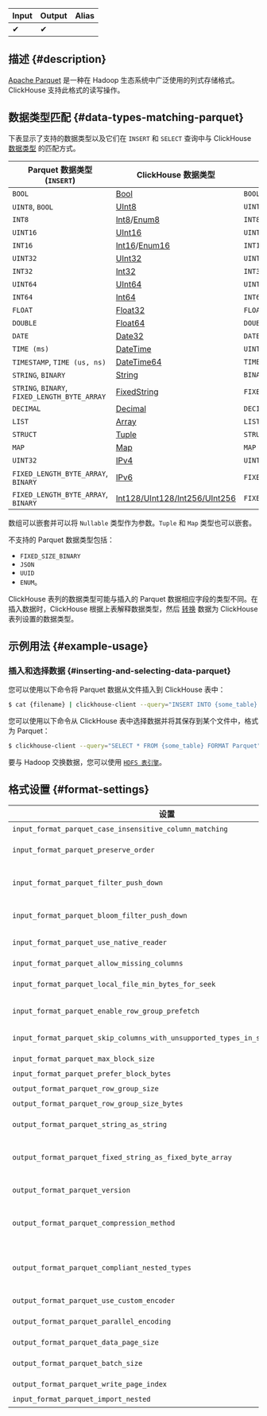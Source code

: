 | Input | Output | Alias |
|-------|--------|-------|
| ✔     | ✔      |       |

## 描述 {#description}

[Apache Parquet](https://parquet.apache.org/) 是一种在 Hadoop 生态系统中广泛使用的列式存储格式。ClickHouse 支持此格式的读写操作。

## 数据类型匹配 {#data-types-matching-parquet}

下表显示了支持的数据类型以及它们在 `INSERT` 和 `SELECT` 查询中与 ClickHouse [数据类型](/sql-reference/data-types/index.md) 的匹配方式。

| Parquet 数据类型 (`INSERT`)                | ClickHouse 数据类型                                                                                         | Parquet 数据类型 (`SELECT`)  |
|-------------------------------------------|------------------------------------------------------------------------------------------------------------|-------------------------------|
| `BOOL`                                    | [Bool](/sql-reference/data-types/boolean.md)                                                           | `BOOL`                        |
| `UINT8`, `BOOL`                           | [UInt8](/sql-reference/data-types/int-uint.md)                                                         | `UINT8`                       |
| `INT8`                                    | [Int8](/sql-reference/data-types/int-uint.md)/[Enum8](/sql-reference/data-types/enum.md)     | `INT8`                        |
| `UINT16`                                  | [UInt16](/sql-reference/data-types/int-uint.md)                                                        | `UINT16`                      |
| `INT16`                                   | [Int16](/sql-reference/data-types/int-uint.md)/[Enum16](/sql-reference/data-types/enum.md)   | `INT16`                       |
| `UINT32`                                  | [UInt32](/sql-reference/data-types/int-uint.md)                                                        | `UINT32`                      |
| `INT32`                                   | [Int32](/sql-reference/data-types/int-uint.md)                                                         | `INT32`                       |
| `UINT64`                                  | [UInt64](/sql-reference/data-types/int-uint.md)                                                        | `UINT64`                      |
| `INT64`                                   | [Int64](/sql-reference/data-types/int-uint.md)                                                         | `INT64`                       |
| `FLOAT`                                   | [Float32](/sql-reference/data-types/float.md)                                                          | `FLOAT`                       |
| `DOUBLE`                                  | [Float64](/sql-reference/data-types/float.md)                                                          | `DOUBLE`                      |
| `DATE`                                    | [Date32](/sql-reference/data-types/date.md)                                                            | `DATE`                        |
| `TIME (ms)`                               | [DateTime](/sql-reference/data-types/datetime.md)                                                      | `UINT32`                      |
| `TIMESTAMP`, `TIME (us, ns)`              | [DateTime64](/sql-reference/data-types/datetime64.md)                                                  | `TIMESTAMP`                   |
| `STRING`, `BINARY`                        | [String](/sql-reference/data-types/string.md)                                                          | `BINARY`                      |
| `STRING`, `BINARY`, `FIXED_LENGTH_BYTE_ARRAY` | [FixedString](/sql-reference/data-types/fixedstring.md)                                                | `FIXED_LENGTH_BYTE_ARRAY`     |
| `DECIMAL`                                 | [Decimal](/sql-reference/data-types/decimal.md)                                                        | `DECIMAL`                     |
| `LIST`                                    | [Array](/sql-reference/data-types/array.md)                                                            | `LIST`                        |
| `STRUCT`                                  | [Tuple](/sql-reference/data-types/tuple.md)                                                            | `STRUCT`                      |
| `MAP`                                     | [Map](/sql-reference/data-types/map.md)                                                                | `MAP`                         |
| `UINT32`                                  | [IPv4](/sql-reference/data-types/ipv4.md)                                                              | `UINT32`                      |
| `FIXED_LENGTH_BYTE_ARRAY`, `BINARY`       | [IPv6](/sql-reference/data-types/ipv6.md)                                                              | `FIXED_LENGTH_BYTE_ARRAY`     |
| `FIXED_LENGTH_BYTE_ARRAY`, `BINARY`       | [Int128/UInt128/Int256/UInt256](/sql-reference/data-types/int-uint.md)                               | `FIXED_LENGTH_BYTE_ARRAY`     |

数组可以嵌套并可以将 `Nullable` 类型作为参数。`Tuple` 和 `Map` 类型也可以嵌套。

不支持的 Parquet 数据类型包括：
- `FIXED_SIZE_BINARY`
- `JSON`
- `UUID`
- `ENUM`。

ClickHouse 表列的数据类型可能与插入的 Parquet 数据相应字段的类型不同。在插入数据时，ClickHouse 根据上表解释数据类型，然后 [转换](/sql-reference/functions/type-conversion-functions#cast) 数据为 ClickHouse 表列设置的数据类型。

## 示例用法 {#example-usage}

### 插入和选择数据 {#inserting-and-selecting-data-parquet}

您可以使用以下命令将 Parquet 数据从文件插入到 ClickHouse 表中：

```bash
$ cat {filename} | clickhouse-client --query="INSERT INTO {some_table} FORMAT Parquet"
```

您可以使用以下命令从 ClickHouse 表中选择数据并将其保存到某个文件中，格式为 Parquet：

```bash
$ clickhouse-client --query="SELECT * FROM {some_table} FORMAT Parquet" > {some_file.pq}
```

要与 Hadoop 交换数据，您可以使用 [`HDFS 表引擎`](/engines/table-engines/integrations/hdfs.md)。

## 格式设置 {#format-settings}

| 设置                                                                          | 描述                                                                                                                                                                                                                           | 默认值       |
|------------------------------------------------------------------------------|---------------------------------------------------------------------------------------------------------------------------------------------------------------------------------------------------------------------------------|---------------|
| `input_format_parquet_case_insensitive_column_matching`                      | 在匹配 Parquet 列与 CH 列时忽略大小写。                                                                                                                                                                                       | `0`           |
| `input_format_parquet_preserve_order`                                        | 在读取 Parquet 文件时避免重新排序行。通常会显著降低速度。                                                                                                                                                                     | `0`           |
| `input_format_parquet_filter_push_down`                                      | 在读取 Parquet 文件时，根据 WHERE/PREWHERE 表达式及 Parquet 元数据中的最小/最大统计信息跳过整个行组。                                                                                                                 | `1`           |
| `input_format_parquet_bloom_filter_push_down`                                | 在读取 Parquet 文件时，根据 WHERE 表达式及 Parquet 元数据中的布隆过滤器跳过整个行组。                                                                                                                                     | `0`           |
| `input_format_parquet_use_native_reader`                                     | 在读取 Parquet 文件时，使用原生读取器而不是箭头读取器。                                                                                                                                                                    | `0`           |
| `input_format_parquet_allow_missing_columns`                                 | 读取 Parquet 输入格式时允许缺失列。                                                                                                                                                                                        | `1`           |
| `input_format_parquet_local_file_min_bytes_for_seek`                        | 本地读取（文件）时进行查找所需的最小字节数，而不是忽略读取 Parquet 输入格式。                                                                                                                                            | `8192`        |
| `input_format_parquet_enable_row_group_prefetch`                             | 在解析 Parquet 时启用行组预读取。目前，仅单线程解析可以进行预读取。                                                                                                                                                        | `1`           |
| `input_format_parquet_skip_columns_with_unsupported_types_in_schema_inference` | 在进行 Parquet 格式的模式推断时，跳过具有不支持类型的列。                                                                                                                                                                 | `0`           |
| `input_format_parquet_max_block_size`                                        | Parquet 读取器的最大块大小。                                                                                                                                                                                                | `65409`       |
| `input_format_parquet_prefer_block_bytes`                                    | Parquet 读取器平均块字节输出。                                                                                                                                                                                              | `16744704`    |
| `output_format_parquet_row_group_size`                                       | 目标行组大小（以行数计算）。                                                                                                                                                                                                | `1000000`     |
| `output_format_parquet_row_group_size_bytes`                                 | 目标行组大小（以字节为单位，压缩前）。                                                                                                                                                                                     | `536870912`   |
| `output_format_parquet_string_as_string`                                     | 对于字符串列使用 Parquet 字符串类型而不是二进制。                                                                                                                                                                        | `1`           |
| `output_format_parquet_fixed_string_as_fixed_byte_array`                     | 对于 FixedString 列使用 Parquet FIXED_LENGTH_BYTE_ARRAY 类型而不是二进制。                                                                                                                                                  | `1`           |
| `output_format_parquet_version`                                              | 输出格式的 Parquet 格式版本。支持的版本：1.0、2.4、2.6 和 2.latest（默认）。                                                                                                                                                  | `2.latest`    |
| `output_format_parquet_compression_method`                                   | Parquet 输出格式的压缩方法。支持的编码：snappy、lz4、brotli、zstd、gzip、none（未压缩）。                                                                                                                                  | `zstd`        |
| `output_format_parquet_compliant_nested_types`                               | 在 Parquet 文件模式中，对于列表元素使用名称 'element' 而不是 'item'。这是 Arrow 库实现的历史遗留物，一般提高兼容性，除非与某些旧版本的 Arrow 兼容性差。                                                              | `1`           | 
| `output_format_parquet_use_custom_encoder`                                   | 使用更快的 Parquet 编码器实现。                                                                                                                                                                                            | `1`           |
| `output_format_parquet_parallel_encoding`                                    | 在多个线程中进行 Parquet 编码。需要 output_format_parquet_use_custom_encoder。                                                                                                                                             | `1`           |
| `output_format_parquet_data_page_size`                                       | 目标页面大小（以字节为单位，压缩前）。                                                                                                                                                                                     | `1048576`     |
| `output_format_parquet_batch_size`                                           | 每隔这个多行检查页面大小。如果您有列的平均值大小超过几 KB，请考虑减少此值。                                                                                                                                                               | `1024`        |
| `output_format_parquet_write_page_index`                                     | 添加将页面索引写入 Parquet 文件的可能性。                                                                                                                                                                                  | `1`           |
| `input_format_parquet_import_nested`                                         | 过时设置，不执行任何操作。                                                                                                                                                                                                     | `0`           |
